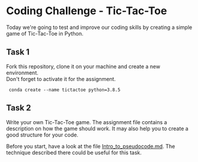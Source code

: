# Coding Challenge - Tic-Tac-Toe

Today we're going to test and improve our coding skills by creating a simple game of Tic-Tac-Toe in Python. 

## Task 1

Fork this repository, clone it on your machine and create a new environment.  
Don't forget to activate it for the assignment. 

```bash:shell
 conda create --name tictactoe python=3.8.5
 ```

## Task 2

Write your own Tic-Tac-Toe game. The assignment file contains a description on how the game should work. It may also help you to create a good structure for your code. 

Before you start, have a look at the file [Intro_to_pseudocode.md](Intro_to_pseudocode.md). The technique described there could be useful for this task. 
